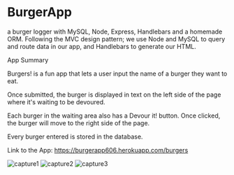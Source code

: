 # BurgerApp

a burger logger with MySQL, Node, Express, Handlebars and a homemade ORM. Following the MVC design pattern; we use Node and MySQL to query and route data in our app, and Handlebars to generate our HTML.


App Summary

Burgers! is a fun app that lets a user input the name of a burger they want to eat.

Once submitted, the burger is displayed in text on the left side of the page where it's waiting to be devoured.

Each burger in the waiting area also has a Devour it! button. Once clicked, the burger will move to the right side of the page.

Every burger entered is stored in the database.


Link to the App:  https://burgerapp606.herokuapp.com/burgers


![capture1](https://user-images.githubusercontent.com/32559085/40264930-22f1206c-5afc-11e8-831d-f0a3ff940261.PNG)
![capture2](https://user-images.githubusercontent.com/32559085/40264932-25a012e6-5afc-11e8-8a68-2add26438db3.PNG)
![capture3](https://user-images.githubusercontent.com/32559085/40264933-2948845a-5afc-11e8-8615-8852b3c11c1b.PNG)
